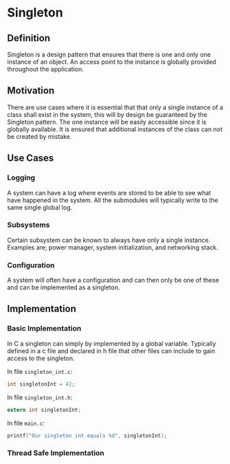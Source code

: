 # Singleton

## Definition

Singleton is a design pattern that ensures that there is one and only one instance of an object. An access point to the instance is globally provided throughout the application.

## Motivation

There are use cases where it is essential that that only a single instance of a class shall exist in the system, this will by design be guaranteed by the Singleton pattern. The one instance will be easily accessible since it is globally available. It is ensured that additional instances of the class can not be created by mistake.

## Use Cases

### Logging

A system can have a log where events are stored to be able to see what have happened in the system. All the submodules will typically write to the same single global log.

### Subsystems

Certain subsystem can be known to always have only a single instance. Examples are; power manager, system initialization, and networking stack.

### Configuration

A system will often have a configuration and can then only be one of these and can be implemented as a singleton.

## Implementation

### Basic Implementation

In C a singleton can simply by implemented by a global variable. Typically defined in a c file and declared in h file that other files can include to gain access to the singleton.

In file `singleton_int.c`:

```c
int singletonInt = 42;
```

In file `singleton_int.h`:

```c
extern int singletonInt;
```

In file `main.c`:

```c
printf("Our singleton int equals %d", singletonInt);
```

### Thread Safe Implementation


